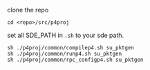

clone the repo

```
cd <repo>/src/p4proj
```

set all SDE_PATH in `.sh` to your sde path.

```
sh ./p4proj/common/compilep4.sh su_pktgen
sh ./p4proj/common/runp4.sh su_pktgen
sh ./p4proj/common/rpc_configp4.sh su_pktgen
```



